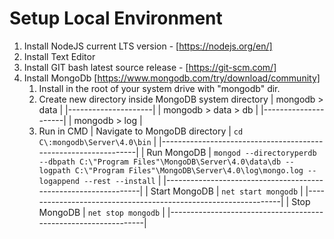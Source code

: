 # Setup Local Environment

1. Install NodeJS current LTS version - [https://nodejs.org/en/]
2. Install Text Editor
3. Install GIT bash latest source release - [https://git-scm.com/]
4. Install MongoDb [https://www.mongodb.com/try/download/community]
	1. Install in the root of your system drive with "mongodb" dir.
	2. Create new directory inside MongoDB system directory
	| mongodb > data      |
	|---------------------|
	| mongodb > data > db |
	|---------------------|
	| mongodb > log       |
	3. Run in CMD
	| Navigate to MongoDB directory | `cd C\:mongodb\Server\4.0\bin` |
	|----------------------------------------------------------------|
	| Run MongoDB                   | `mongod --directoryperdb --dbpath C:\"Program Files"\MongoDB\Server\4.0\data\db --logpath C:\"Program Files"\MongoDB\Server\4.0\log\mongo.log --logappend --rest --install` |
	|----------------------------------------------------------------|
	| Start MongoDB                 | `net start mongodb`            |
	|----------------------------------------------------------------|
	| Stop MongoDB                  | `net stop mongodb`             |
	|----------------------------------------------------------------|
	